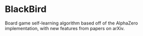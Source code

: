 # BlackBird
Board game self-learning algorithm based off of the AlphaZero implementation, with new features from papers on arXiv.
